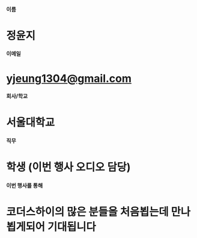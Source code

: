 #### 이름	
#	정윤지
	
#### 이메일	
# 	yjeung1304@gmail.com
	
#### 회사/학교	
# 	서울대학교
	
#### 직무	
#	학생 (이번 행사 오디오 담당)
	
#### 이번 행사를 통해 	
#	코더스하이의 많은 분들을 처음뵙는데 만나뵙게되어 기대됩니다
